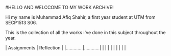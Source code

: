 #HELLO AND WELCCOME TO MY WORK ARCHIVE!

Hi my name is Muhammad Afiq Shahir, a first year student at UTM from SECP1513 S06.

This is the collection of all the works i've done in this subject throughout the year.


| Assignments | Reflection |
|.............|............|
|             |            |
|             |            | 
|             |            |
